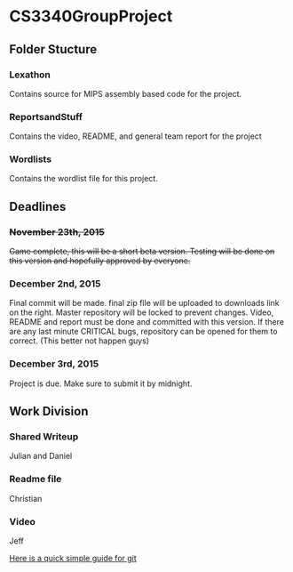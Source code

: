 # CS3340GroupProject

## Folder Stucture

### Lexathon 
Contains source for MIPS assembly based code for the project. 

### ReportsandStuff 
Contains the video, README, and general team report for the project

### Wordlists 
Contains the wordlist file for this project.


## Deadlines

### ~~November 23th, 2015~~
~~Game complete, this will be a short beta version. Testing will be done on this version and hopefully approved by everyone.~~

### December 2nd, 2015
Final commit will be made. final zip file will be uploaded to downloads link on the right. Master repository will be locked to prevent changes.  Video, README and report must be done and committed with this version. If there are any last minute CRITICAL bugs, repository can be opened for them to correct. (This better not happen guys)

### December 3rd, 2015
Project is due. Make sure to submit it by midnight.

## Work Division

### Shared Writeup 
Julian and Daniel

### Readme file
Christian

### Video 
Jeff


[Here is a quick simple guide for git](http://rogerdudler.github.io/git-guide/)